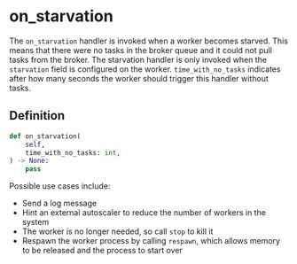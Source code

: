 # on_starvation

The `on_starvation` handler is invoked when a worker becomes starved. This means that there were no tasks in the broker queue and it could not pull tasks from the broker. The starvation handler is only invoked when the `starvation` field is configured on the worker. `time_with_no_tasks` indicates after how many seconds the worker should trigger this handler without tasks.


## Definition

```python
def on_starvation(
    self,
    time_with_no_tasks: int,
) -> None:
    pass
```

Possible use cases include:

- Send a log message
- Hint an external autoscaler to reduce the number of workers in the system
- The worker is no longer needed, so call `stop` to kill it
- Respawn the worker process by calling `respawn`, which allows memory to be released and the process to start over
